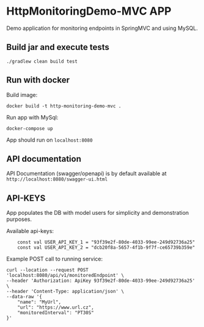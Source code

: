 # HttpMonitoringDemo-MVC APP

Demo application for monitoring endpoints in SpringMVC and using MySQL.

## Build jar and execute tests

```
./gradlew clean build test
```

## Run with docker

Build image:
```
docker build -t http-monitoring-demo-mvc .
```

Run app with MySql:
```
docker-compose up
```

App should run on `localhost:8080`

## API documentation

API Documentation (swagger/openapi) is by default available at `http://localhost:8080/swagger-ui.html`

## API-KEYS
App populates the DB with model users for simplicity and demonstration purposes.

Available api-keys:

```
    const val USER_API_KEY_1 = "93f39e2f-80de-4033-99ee-249d92736a25"
    const val USER_API_KEY_2 = "dcb20f8a-5657-4f1b-9f7f-ce65739b359e"
```
Example POST call to running service:
```
curl --location --request POST 'localhost:8080/api/v1/monitoredEndpoint' \
--header 'Authorization: ApiKey 93f39e2f-80de-4033-99ee-249d92736a25' \
--header 'Content-Type: application/json' \
--data-raw '{
    "name": "MyUrl",
    "url": "https://www.url.cz",
    "monitoredInterval": "PT30S"
}'
```
